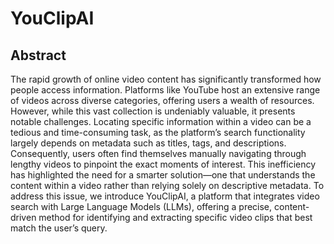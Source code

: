 # YouClipAI

## Abstract
The rapid growth of online video content has significantly transformed how people
access information. Platforms like YouTube host an extensive range of videos
across diverse categories, offering users a wealth of resources. However, while
this vast collection is undeniably valuable, it presents notable challenges. Locating
specific information within a video can be a tedious and time-consuming task, as
the platform’s search functionality largely depends on metadata such as titles, tags,
and descriptions. Consequently, users often find themselves manually navigating
through lengthy videos to pinpoint the exact moments of interest. This inefficiency
has highlighted the need for a smarter solution—one that understands the content
within a video rather than relying solely on descriptive metadata. To address
this issue, we introduce YouClipAI, a platform that integrates video search with
Large Language Models (LLMs), offering a precise, content-driven method for
identifying and extracting specific video clips that best match the user’s query.
